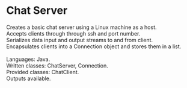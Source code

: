 # Chat Server
Creates a basic chat server using a Linux machine as a host. <br />
Accepts clients through through ssh and port number. <br />
Serializes data input and output streams to and from client. <br />
Encapsulates clients into a Connection object and stores them in a list. <br />
 <br />
Languages: Java. <br />
Written classes: ChatServer, Connection. <br />
Provided classes: ChatClient. <br />
Outputs available.